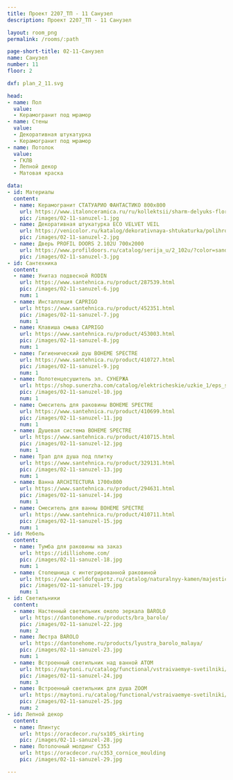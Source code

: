 ```yaml
---
title: Проект 2207_ТП - 11 Санузел
description: Проект 2207_ТП - 11 Санузел

layout: room_png
permalink: /rooms/:path

page-short-title: 02-11-Санузел
name: Санузел
number: 11
floor: 2

dxf: plan_2_11.svg

head:
- name: Пол
  value:
  - Керамогранит под мрамор
- name: Стены
  value:
  - Декоративная штукатурка
  - Керамогранит под мрамор
- name: Потолок
  value:
  - ГКЛВ
  - Лепной декор
  - Матовая краска

data:
- id: Материалы
  content:
  - name: Керамогранит СТАТУАРИО ФАНТАСТИКО 800х800
    url: https://www.italonceramica.ru/ru/kollektsii/sharm-delyuks-flor-prodzhekt/statuario-fantastiko/?idart=1631
    pic: /images/02-11-sanuzel-1.jpg
  - name: Декоративная штукатурка ECO VELVET VEIL
    url: https://venicolor.ru/katalog/dekorativnaya-shtukaturka/polihromnye-multikolornye/riflessi-riflessi.html
    pic: /images/02-11-sanuzel-2.jpg
  - name: Дверь PROFIL DOORS 2.102U 700x2000
    url: https://www.profildoors.ru/catalog/serija_u/2_102u/?color=sand&glass=
    pic: /images/02-11-sanuzel-3.jpg
- id: Сантехника
  content:
  - name: Унитаз подвесной RODIN
    url: https://www.santehnica.ru/product/287539.html
    pic: /images/02-11-sanuzel-6.jpg
    num: 1
  - name: Инсталляция CAPRIGO
    url: https://www.santehnica.ru/product/452351.html
    pic: /images/02-11-sanuzel-7.jpg
    num: 1
  - name: Клавиша смыва CAPRIGO
    url: https://www.santehnica.ru/product/453003.html
    pic: /images/02-11-sanuzel-8.jpg
    num: 1
  - name: Гигиенический душ BOHEME SPECTRE
    url: https://www.santehnica.ru/product/410727.html
    pic: /images/02-11-sanuzel-9.jpg
    num: 1
  - name: Полотенцесушитель эл. СУНЕРЖА
    url: https://shop.sunerzha.com/catalog/elektricheskie/uzkie_1/eps_sunerzha_asket_1650_/?oid=7546
    pic: /images/02-11-sanuzel-10.jpg
    num: 1
  - name: Смеситель для раковины BOHEME SPECTRE
    url: https://www.santehnica.ru/product/410699.html
    pic: /images/02-11-sanuzel-11.jpg
    num: 1
  - name: Душевая система BOHEME SPECTRE
    url: https://www.santehnica.ru/product/410715.html
    pic: /images/02-11-sanuzel-12.jpg
    num: 1
  - name: Трап для душа под плитку
    url: https://www.santehnica.ru/product/329131.html
    pic: /images/02-11-sanuzel-13.jpg
    num: 1
  - name: Ванна ARCHITECTURA 1700х800
    url: https://www.santehnica.ru/product/294631.html
    pic: /images/02-11-sanuzel-14.jpg
    num: 1
  - name: Смеситель для ванны BOHEME SPECTRE
    url: https://www.santehnica.ru/product/410711.html
    pic: /images/02-11-sanuzel-15.jpg
    num: 1
- id: Мебель
  content:
  - name: Тумба для раковины на заказ
    url: https://idilliohome.com/
    pic: /images/02-11-sanuzel-18.jpg
    num: 1
  - name: Столешница с интегрированной раковиной
    url: https://www.worldofquartz.ru/catalog/naturalnyy-kamen/majestic-belyy-mramor/
    pic: /images/02-11-sanuzel-19.jpg
    num: 1
- id: Светильники
  content:
  - name: Настенный светильник около зеркала BAROLO
    url: https://dantonehome.ru/products/bra_barolo/
    pic: /images/02-11-sanuzel-22.jpg
    num: 2
  - name: Люстра BAROLO
    url: https://dantonehome.ru/products/lyustra_barolo_malaya/
    pic: /images/02-11-sanuzel-23.jpg
    num: 1
  - name: Встроенный светильник над ванной ATOM
    url: https://maytoni.ru/catalog/functional/vstraivaemye-svetilniki/dl023-2-01w/
    pic: /images/02-11-sanuzel-24.jpg
    num: 3
  - name: Встроенный светильник для душа ZOOM
    url: https://maytoni.ru/catalog/functional/vstraivaemye-svetilniki/dl034-2-l12w/
    pic: /images/02-11-sanuzel-25.jpg
    num: 2
- id: Лепной декор
  content:
  - name: Плинтус 
    url: https://oracdecor.ru/sx105_skirting
    pic: /images/02-11-sanuzel-28.jpg
  - name: Потолочный молдинг C353
    url: https://oracdecor.ru/c353_cornice_moulding
    pic: /images/02-11-sanuzel-29.jpg

---
```


